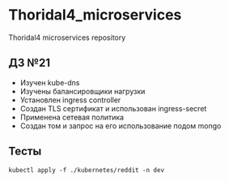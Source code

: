 # Thoridal4_microservices
Thoridal4 microservices repository

## ДЗ №21

- Изучен kube-dns
- Изучены балансировщики нагрузки
- Установлен ingress controller
- Создан TLS сертификат и использован ingress-secret
- Применена сетевая политика
- Создан том и запрос на его использование подом mongo

## Тесты

```
kubectl apply -f ./kubernetes/reddit -n dev
```

